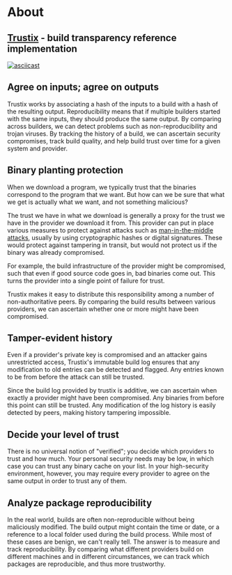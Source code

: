 # About

## [Trustix](https://github.com/nix-community/trustix) - build transparency reference implementation

[![asciicast](https://asciinema.org/a/384552.png)](https://asciinema.org/a/384552)

## Agree on inputs; agree on outputs

Trustix works by associating a hash of the inputs to a build with a hash of the resulting output. Reproducibility means that if multiple builders started with the same inputs, they should produce the same output. By comparing across builders, we can detect problems such as non-reproducibility and trojan viruses. By tracking the history of a build, we can ascertain security compromises, track build quality, and help build trust over time for a given system and provider.

## Binary planting protection

When we download a program, we typically trust that the binaries correspond to the program that we want. But how can we be sure that what we get is actually what we want, and not something malicious?

The trust we have in what we download is generally a proxy for the trust we have in the provider we download it from. This provider can put in place various measures to protect against attacks such as [man-in-the-middle attacks](https://en.wikipedia.org/w/index.php?title=Man-in-the-middle_attack), usually by using cryptographic hashes or digital signatures. These would protect against tampering in transit, but would not protect us if the binary was already compromised.

For example, the build infrastructure of the provider might be compromised, such that even if good source code goes in, bad binaries come out. This turns the provider into a single point of failure for trust.

Trustix makes it easy to distribute this responsibility among a number of non-authoritative peers. By comparing the build results between various providers, we can ascertain whether one or more might have been compromised.

## Tamper-evident history

Even if a provider's private key is compromised and an attacker gains unrestricted access, Trustix's immutable build log ensures that any modification to old entries can be detected and flagged. Any entries known to be from before the attack can still be trusted.

Since the build log provided by trustix is additive, we can ascertain when exactly a provider might have been compromised. Any binaries from before this point can still be trusted. Any modification of the log history is easily detected by peers, making history tampering impossible.

## Decide your level of trust

There is no universal notion of "verified"; you decide which providers to trust and how much. Your personal security needs may be low, in which case you can trust any binary cache on your list. In your high-security environment, however, you may require every provider to agree on the same output in order to trust any of them.


## Analyze package reproducibility

In the real world, builds are often non-reproducible without being maliciously modified. The build output might contain the time or date, or a reference to a local folder used during the build process. While most of these cases are benign, we can't really tell. The answer is to measure and track reproducibility. By comparing what different providers build on different machines and in different circumstances, we can track which packages are reproducible, and thus more trustworthy.
